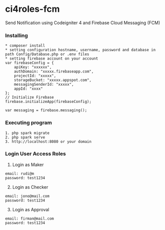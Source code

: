 # ci4roles-fcm

Send Notification using Codeigniter 4 and Firebase Cloud Messaging (FCM)

### Installing
```
* composer install
* setting configuration hostname, username, password and database in path Config/Database.php or .env files
* setting firebase account on your account
var firebaseConfig = { 
    apiKey: "xxxxxx",
    authDomain: "xxxxx.firebaseapp.com",
    projectId: "xxxxx",
    storageBucket: "xxxxx.appspot.com",
    messagingSenderId: "xxxxx",
    appId: "xxxx"
};
// Initialize Firebase
firebase.initializeApp(firebaseConfig);

var messaging = firebase.messaging();
```
### Executing program
~~~
1. php spark migrate
2. php spark serve
3. http://localhost:8080 or your domain
~~~
### Login User Access Roles
1. Login as Maker

```
email: rudi@m
password: test1234
```
2. Login as Checker
  
```
email: jono@mail.com
password: test1234
```

3. Login as Approval

```
email: firman@mail.com
password: test1234
```

